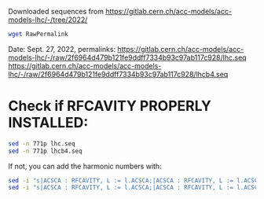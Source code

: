 
Downloaded sequences from  https://gitlab.cern.ch/acc-models/acc-models-lhc/-/tree/2022/
```bash
wget RawPermalink
```

Date: Sept. 27, 2022, permalinks:
https://gitlab.cern.ch/acc-models/acc-models-lhc/-/raw/2f6964d479b121fe9ddff7334b93c97ab117c928/lhc.seq
https://gitlab.cern.ch/acc-models/acc-models-lhc/-/raw/2f6964d479b121fe9ddff7334b93c97ab117c928/lhcb4.seq

# Check if RFCAVITY PROPERLY INSTALLED:
```bash
sed -n 771p lhc.seq
sed -n 771p lhcb4.seq
```
If not, you can add the harmonic numbers with:
```bash
sed -i "s|ACSCA : RFCAVITY, L := l.ACSCA;|ACSCA : RFCAVITY, L := l.ACSCA, HARMON := HRF400;|" acc-models-lhc/lhc.seq
sed -i "s|ACSCA : RFCAVITY, L := l.ACSCA;|ACSCA : RFCAVITY, L := l.ACSCA, HARMON := HRF400;|" acc-models-lhc/lhcb4.seq
```